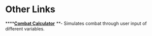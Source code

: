 # Other Links

\*\*\*\*[**Combat Calculator**](https://wax-dapps.site/crypto-blades/combat) _\*\*_- Simulates combat through user input of different variables.

